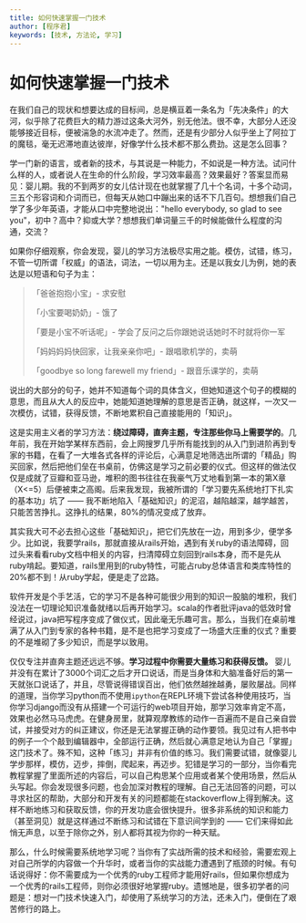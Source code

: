 ```yaml
---
title: 如何快速掌握一门技术
author: [程序君]
keywords: [技术, 方法论, 学习]
---
```


# 如何快速掌握一门技术

在我们自己的现状和想要达成的目标间，总是横亘着一条名为「先决条件」的大河，似乎除了花费巨大的精力游过这条大河外，别无他法。很不幸，大部分人还没能够接近目标，便被湍急的水流冲走了。然而，还是有少部分人似乎坐上了阿拉丁的魔毯，毫无迟滞地直达彼岸，好像学什么技术都不那么费劲。这是怎么回事？

学一门新的语言，或者新的技术，与其说是一种能力，不如说是一种方法。试问什么样的人，或者说人在生命的什么阶段，学习效率最高？效果最好？答案显而易见：婴儿期。我的不到两岁的女儿估计现在也就掌握了几十个名词，十多个动词，三五个形容词和介词而已，但每天从她口中蹦出来的话不下几百句。想想我们自己学了多少年英语，才能从口中完整地说出："hello everybody, so glad to see you"，初中？高中？抑或大学？想想我们单词量三千的时候能做什么程度的沟通，交流？

如果你仔细观察，你会发现，婴儿的学习方法极尽实用之能。模仿，试错，练习，不管一切所谓「权威」的语法，词法，一切以用为主。还是以我女儿为例，她的表达是以短语和句子为主：

>「爸爸抱抱小宝」- 求安慰
>
>「小宝要喝奶奶」- 饿了
>
>「要是小宝不听话呢」- 学会了反问之后你跟她说话她时不时就将你一军
>
>「妈妈妈妈快回家，让我亲亲你吧」- 跟唱歌机学的，卖萌
>
>「goodbye so long farewell my friend」- 跟音乐课学的，卖萌

说出的大部分的句子，她并不知道每个词的具体含义，但她知道这个句子的模糊的意思，而且从大人的反应中，她能知道她理解的意思是否正确，就这样，一次又一次模仿，试错，获得反馈，不断地累积自己直接能用的「知识」。

这是实用主义者的学习方法：__绕过障碍，直奔主题，专注那些你马上需要学的__。几年前，我在开始学某样东西前，会上网搜罗几乎所有能找到的从入门到进阶再到专家的书籍，在看了一大堆各式各样的评论后，心满意足地筛选出所谓的「精品」购买回家，然后把他们垒在书桌前，仿佛这是学习之前必要的仪式。但这样的做法仅仅是成就了豆瓣和亚马逊，堆积的图书往往在我豪气万丈地看到第一本的第X章（X<=5）后便被束之高阁。后来我发现，我被所谓的「学习要先系统地打下扎实的基本功」坑了 —— 我不断地陷入「基础知识」的泥沼，越陷越深，越学越苦，只能苦苦挣扎。这挣扎的结果，80%的情况变成了放弃。

其实我大可不必去担心这些「基础知识」，把它们先放在一边，用到多少，便学多少。比如说，我要学rails，那就直接从rails开始，遇到有关ruby的语法障碍，回过头来看看ruby文档中相关的内容，扫清障碍立刻回到rails本身，而不是先从ruby啃起。要知道，rails里用到的ruby特性，可能占ruby总体语言和类库特性的20%都不到！从ruby学起，便是走了岔路。

软件开发是个手艺活，它的学习不是各种可能很少用到的知识一股脑的堆积，我们没法在一切理论知识准备就绪以后再开始学习。scala的作者批评java的低效时曾经说过，java把写程序变成了做仪式，因此毫无乐趣可言。那么，当我们在桌前堆满了从入门到专家的各种书籍，是不是也把学习变成了一场盛大庄重的仪式？重要的不是堆砌了多少知识，而是学以致用。

仅仅专注并直奔主题还远远不够。__学习过程中你需要大量练习和获得反馈。__ 婴儿并没有在累计了3000个词汇之后才开口说话，而是当身体和大脑准备好后的第一天就张口说话了，并且，尽管说得错误百出，他们依然越挫越勇，屡败屡战。同样的道理，当你学习python而不使用``ipython``在REPL环境下尝试各种使用技巧，当你学习django而没有从搭建一个可运行的web项目开始，那学习效率肯定不高，效果也必然马马虎虎。在健身房里，就算观摩教练的动作一百遍而不是自己亲自尝试，并接受对方的纠正建议，你还是无法掌握正确的动作要领。我见过有人把书中的例子一个个敲到编辑器中，全部运行正确，然后就心满意足地认为自己「掌握」这门技术了。殊不知，这种「练习」并非有价值的练习。我们需要试错，就像婴儿学步那样，模仿，迈步，摔倒，爬起来，再迈步。犯错是学习的一部分，当你看完教程掌握了里面所述的内容后，可以自己构思某个应用或者某个使用场景，然后从头写起。你会发现很多问题，也会加深对教程的理解。自己无法回答的问题，可以寻求社区的帮助，大部分和开发有关的问题都能在stackoverflow上得到解决。这样不断地练习和获取反馈，你的开发功底会很快提升。很多非系统的知识和能力（甚至洞见）就是这样通过不断练习和试错在下意识间学到的 —— 它们来得如此悄无声息，以至于除你之外，别人都将其视为你的一种天赋。

那么，什么时候需要系统地学习呢？当你有了实战所需的技术和经验，需要宏观上对自己所学的内容做一个升华时，或者当你的实战能力遭遇到了瓶颈的时候。有句话说得好：你不需要成为一个优秀的ruby工程师才能用好rails，但如果你想成为一个优秀的rails工程师，则你必须很好地掌握ruby。遗憾地是，很多初学者的问题是：想对一门技术快速入门，却使用了系统学习的方法，还未入门，便倒在了艰苦修行的路上。
